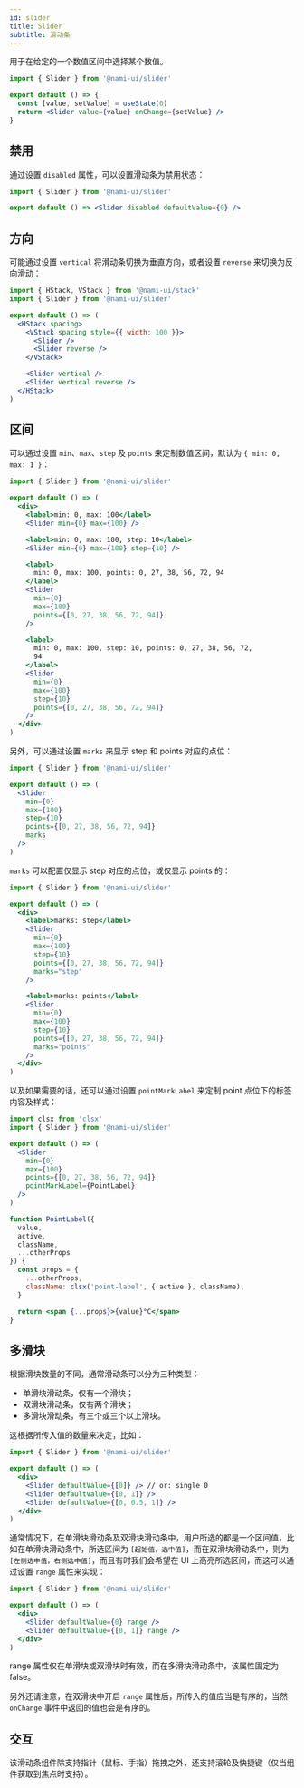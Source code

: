 ```yaml
---
id: slider
title: Slider
subtitle: 滑动条
---
```


用于在给定的一个数值区间中选择某个数值。

```jsx reactView
import { Slider } from '@nami-ui/slider'

export default () => {
  const [value, setValue] = useState(0)
  return <Slider value={value} onChange={setValue} />
}
```

## 禁用

通过设置 `disabled` 属性，可以设置滑动条为禁用状态：

```jsx reactView
import { Slider } from '@nami-ui/slider'

export default () => <Slider disabled defaultValue={0} />
```

## 方向

可能通过设置 `vertical` 将滑动条切换为垂直方向，或者设置 `reverse` 来切换为反向滑动：

```jsx reactView
import { HStack, VStack } from '@nami-ui/stack'
import { Slider } from '@nami-ui/slider'

export default () => (
  <HStack spacing>
    <VStack spacing style={{ width: 100 }}>
      <Slider />
      <Slider reverse />
    </VStack>

    <Slider vertical />
    <Slider vertical reverse />
  </HStack>
)
```

## 区间

可以通过设置 `min`、`max`、`step` 及 `points` 来定制数值区间，默认为 `{ min: 0, max: 1 }`：

```jsx reactView
import { Slider } from '@nami-ui/slider'

export default () => (
  <div>
    <label>min: 0, max: 100</label>
    <Slider min={0} max={100} />

    <label>min: 0, max: 100, step: 10</label>
    <Slider min={0} max={100} step={10} />

    <label>
      min: 0, max: 100, points: 0, 27, 38, 56, 72, 94
    </label>
    <Slider
      min={0}
      max={100}
      points={[0, 27, 38, 56, 72, 94]}
    />

    <label>
      min: 0, max: 100, step: 10, points: 0, 27, 38, 56, 72,
      94
    </label>
    <Slider
      min={0}
      max={100}
      step={10}
      points={[0, 27, 38, 56, 72, 94]}
    />
  </div>
)
```

另外，可以通过设置 `marks` 来显示 step 和 points 对应的点位：

```jsx reactView
import { Slider } from '@nami-ui/slider'

export default () => (
  <Slider
    min={0}
    max={100}
    step={10}
    points={[0, 27, 38, 56, 72, 94]}
    marks
  />
)
```

`marks` 可以配置仅显示 step 对应的点位，或仅显示 points 的：

```jsx reactView
import { Slider } from '@nami-ui/slider'

export default () => (
  <div>
    <label>marks: step</label>
    <Slider
      min={0}
      max={100}
      step={10}
      points={[0, 27, 38, 56, 72, 94]}
      marks="step"
    />

    <label>marks: points</label>
    <Slider
      min={0}
      max={100}
      step={10}
      points={[0, 27, 38, 56, 72, 94]}
      marks="points"
    />
  </div>
)
```

以及如果需要的话，还可以通过设置 `pointMarkLabel` 来定制 point 点位下的标签内容及样式：

```jsx reactView
import clsx from 'clsx'
import { Slider } from '@nami-ui/slider'

export default () => (
  <Slider
    min={0}
    max={100}
    points={[0, 27, 38, 56, 72, 94]}
    pointMarkLabel={PointLabel}
  />
)

function PointLabel({
  value,
  active,
  className,
  ...otherProps
}) {
  const props = {
    ...otherProps,
    className: clsx('point-label', { active }, className),
  }

  return <span {...props}>{value}°C</span>
}
```

## 多滑块

根据滑块数量的不同，通常滑动条可以分为三种类型：

- 单滑块滑动条，仅有一个滑块；
- 双滑块滑动条，仅有两个滑块；
- 多滑块滑动条，有三个或三个以上滑块。

这根据所传入值的数量来决定，比如：

```jsx reactView
import { Slider } from '@nami-ui/slider'

export default () => (
  <div>
    <Slider defaultValue={[0]} /> // or: single 0
    <Slider defaultValue={[0, 1]} />
    <Slider defaultValue={[0, 0.5, 1]} />
  </div>
)
```

通常情况下，在单滑块滑动条及双滑块滑动条中，用户所选的都是一个区间值，比如在单滑块滑动条中，所选区间为 `[起始值，选中值]`，而在双滑块滑动条中，则为 `[左侧选中值，右侧选中值]`，而且有时我们会希望在 UI 上高亮所选区间，而这可以通过设置 `range` 属性来实现：

```jsx reactView
import { Slider } from '@nami-ui/slider'

export default () => (
  <div>
    <Slider defaultValue={0} range />
    <Slider defaultValue={[0, 1]} range />
  </div>
)
```

range 属性仅在单滑块或双滑块时有效，而在多滑块滑动条中，该属性固定为 false。

另外还请注意，在双滑块中开启 `range` 属性后，所传入的值应当是有序的，当然 `onChange` 事件中返回的值也会是有序的。

## 交互

该滑动条组件除支持指针（鼠标、手指）拖拽之外，还支持滚轮及快捷键（仅当组件获取到焦点时支持）。
